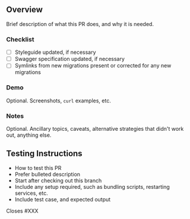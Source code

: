 ## Overview

Brief description of what this PR does, and why it is needed.

### Checklist

- [ ] Styleguide updated, if necessary
- [ ] Swagger specification updated, if necessary
- [ ] Symlinks from new migrations present or corrected for any new migrations

### Demo

Optional. Screenshots, `curl` examples, etc.

### Notes

Optional. Ancillary topics, caveats, alternative strategies that didn't work out, anything else.


## Testing Instructions

 * How to test this PR
 * Prefer bulleted description
 * Start after checking out this branch
 * Include any setup required, such as bundling scripts, restarting services, etc.
 * Include test case, and expected output

Closes #XXX
